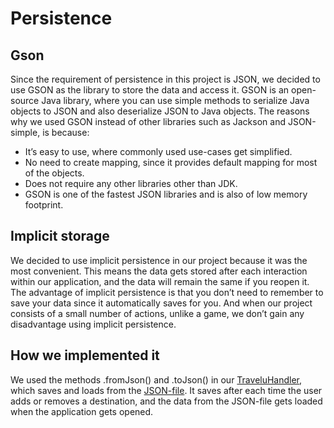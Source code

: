 # Persistence
## Gson
Since the requirement of persistence in this project is JSON, we decided to use GSON as the library to store the data and access it. GSON is an open-source Java library, where you can use simple methods to serialize Java objects to JSON and also deserialize JSON to Java objects. The reasons why we used GSON instead of other libraries such as Jackson and JSON-simple, is because:

- It’s easy to use, where commonly used use-cases get simplified.
- No need to create mapping, since it provides default mapping for most of the objects.
- Does not require any other libraries other than JDK.
- GSON is one of the fastest JSON libraries and is also of low memory footprint.

## Implicit storage

We decided to use implicit persistence in our project because it was the most convenient. This means the data gets stored after each interaction within our application, and the data will remain the same if you reopen it. The advantage of implicit persistence is that you don’t need to remember to save your data since it automatically saves for you. And when our project consists of a small number of actions, unlike a game, we don’t gain any disadvantage using implicit persistence. 

## How we implemented it
We used the methods .fromJson() and .toJson() in our [TraveluHandler](travelu/src/main/java/app/core/TraveluHandler.java), which saves and loads from the [JSON-file](travelu/src/main/resources/app/core/data/persistence.json). It saves after each time the user adds or removes a destination, and the data from the JSON-file gets loaded when the application gets opened.